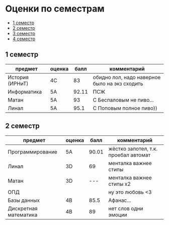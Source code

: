 # Оценки по семестрам

- [1 семестр](#sem1)
- [2 семестр](#sem2)
- [3 семестр](#sem3)
- [4 семестр](#sem4)

## 1 семестр <a name="sem1"></a>

| предмет         | оценка | балл  | комментарий                                   |
|-----------------|--------|-------|-----------------------------------------------|
| История (ИРНиТ) | 4C     | 83    | обидно лол, надо наверное было на экз сходить |
| Информатика     | 5A     | 92.11 | ПСЖ                                           |
| Матан           | 5A     | 93    | С Беспаловым не пиво...                       |
| Линал           | 5A     | 95.1  | С Поповым полное пиво))                       |

## 2 семестр <a name="sem2"></a>

| предмет               | оценка | балл  | комментарий                          |
|-----------------------|--------|-------|--------------------------------------|
| Программирование      | 5A     | 90.01 | жёстко запотел, т.к. проебал автомат |
| Линал                 | 3D     | 69    | менталка важнее стипы                |
| Матан                 | 3D     | ---   | менталка важнее стипы x2             |
| ОПД                   |        |       | ну это любовь <3                     |
| Базы данных           | 4B     | 85.5  | Афанас...                            |
| Дискретная математика | 4B     | 89    | нет слов одни эмоции                 |
